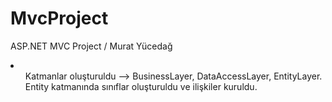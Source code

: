 # MvcProject
ASP.NET MVC Project / Murat Yücedağ
<li>
<ul> Katmanlar oluşturuldu --> BusinessLayer, DataAccessLayer, EntityLayer. Entity katmanında sınıflar oluşturuldu ve ilişkiler kuruldu.</ul>
</li>
